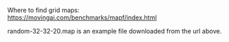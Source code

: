 Where to find grid maps:
https://movingai.com/benchmarks/mapf/index.html

random-32-32-20.map is an example file downloaded from the url above.
